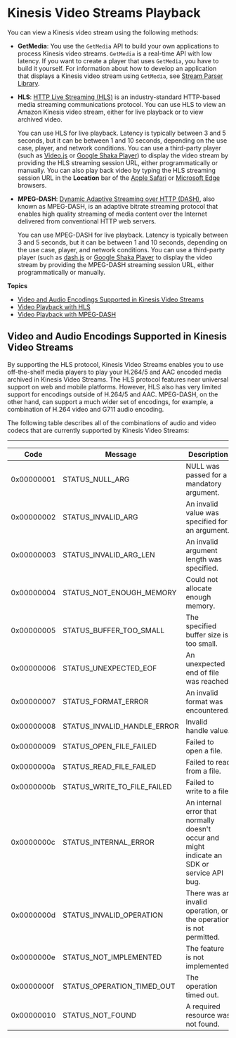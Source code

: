 # Kinesis Video Streams Playback<a name="how-playback"></a>

You can view a Kinesis video stream using the following methods:
+ **GetMedia**: You use the `GetMedia` API to build your own applications to process Kinesis video streams\. `GetMedia` is a real\-time API with low latency\. If you want to create a player that uses `GetMedia`, you have to build it yourself\. For information about how to develop an application that displays a Kinesis video stream using `GetMedia`, see [Stream Parser Library](parser-library.md)\.
+ **HLS**: [HTTP Live Streaming \(HLS\)](https://en.wikipedia.org/wiki/HTTP_Live_Streaming) is an industry\-standard HTTP\-based media streaming communications protocol\. You can use HLS to view an Amazon Kinesis video stream, either for live playback or to view archived video\. 

  You can use HLS for live playback\. Latency is typically between 3 and 5 seconds, but it can be between 1 and 10 seconds, depending on the use case, player, and network conditions\. You can use a third\-party player \(such as [Video\.js](https://github.com/videojs/video.js/) or [Google Shaka Player](https://github.com/google/shaka-player)\) to display the video stream by providing the HLS streaming session URL, either programmatically or manually\. You can also play back video by typing the HLS streaming session URL in the **Location** bar of the [Apple Safari](https://www.apple.com/safari/) or [Microsoft Edge](https://www.microsoft.com/en-us/windows/microsoft-edge) browsers\.
+ **MPEG\-DASH**: [Dynamic Adaptive Streaming over HTTP \(DASH\)](https://en.wikipedia.org/wiki/Dynamic_Adaptive_Streaming_over_HTTP), also known as MPEG\-DASH, is an adaptive bitrate streaming protocol that enables high quality streaming of media content over the Internet delivered from conventional HTTP web servers\.

  You can use MPEG\-DASH for live playback\. Latency is typically between 3 and 5 seconds, but it can be between 1 and 10 seconds, depending on the use case, player, and network conditions\. You can use a third\-party player \(such as [dash\.js](https://github.com/Dash-Industry-Forum/dash.js/wiki) or [Google Shaka Player](https://github.com/google/shaka-player) to display the video stream by providing the MPEG\-DASH streaming session URL, either programmatically or manually\.

**Topics**
+ [Video and Audio Encodings Supported in Kinesis Video Streams](#playback-encoding)
+ [Video Playback with HLS](hls-playback.md)
+ [Video Playback with MPEG\-DASH](dash-playback.md)

## Video and Audio Encodings Supported in Kinesis Video Streams<a name="playback-encoding"></a>

By supporting the HLS protocol, Kinesis Video Streams enables you to use off\-the\-shelf media players to play your H\.264/5 and AAC encoded media archived in Kinesis Video Streams\. The HLS protocol features near universal support on web and mobile platforms\. However, HLS also has very limited support for encodings outside of H\.264/5 and AAC\. MPEG\-DASH, on the other hand, can support a much wider set of encodings, for example, a combination of H\.264 video and G711 audio encoding\.

 The following table describes all of the combinations of audio and video codecs that are currently supported by Kinesis Video Streams: 


****  

| Code | Message | Description | 
| --- | --- | --- | 
|  0x00000001  | STATUS\_NULL\_ARG  | NULL was passed for a mandatory argument\.  | 
|  0x00000002  | STATUS\_INVALID\_ARG  | An invalid value was specified for an argument\.  | 
|  0x00000003  | STATUS\_INVALID\_ARG\_LEN  | An invalid argument length was specified\. | 
|  0x00000004  | STATUS\_NOT\_ENOUGH\_MEMORY  | Could not allocate enough memory\.  | 
|  0x00000005  | STATUS\_BUFFER\_TOO\_SMALL  | The specified buffer size is too small\.  | 
|  0x00000006  | STATUS\_UNEXPECTED\_EOF  | An unexpected end of file was reached\.  | 
|  0x00000007  | STATUS\_FORMAT\_ERROR  | An invalid format was encountered\.  | 
|  0x00000008  | STATUS\_INVALID\_HANDLE\_ERROR  | Invalid handle value\.  | 
|  0x00000009  | STATUS\_OPEN\_FILE\_FAILED  | Failed to open a file\.  | 
|  0x0000000a  | STATUS\_READ\_FILE\_FAILED | Failed to read from a file\.  | 
|  0x0000000b  | STATUS\_WRITE\_TO\_FILE\_FAILED  | Failed to write to a file\.  | 
|  0x0000000c  | STATUS\_INTERNAL\_ERROR  | An internal error that normally doesn't occur and might indicate an SDK or service API bug\.  | 
|  0x0000000d  | STATUS\_INVALID\_OPERATION  | There was an invalid operation, or the operation is not permitted\.  | 
|  0x0000000e  | STATUS\_NOT\_IMPLEMENTED  | The feature is not implemented\.  | 
|  0x0000000f  | STATUS\_OPERATION\_TIMED\_OUT  | The operation timed out\.  | 
|  0x00000010  | STATUS\_NOT\_FOUND  | A required resource was not found\.  | 